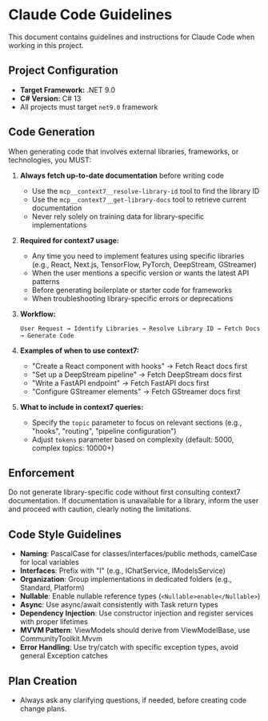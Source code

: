# Claude Code Guidelines

This document contains guidelines and instructions for Claude Code when working in this project.

## Project Configuration

- **Target Framework:** .NET 9.0
- **C# Version:** C# 13
- All projects must target `net9.0` framework

## Code Generation

When generating code that involves external libraries, frameworks, or technologies, you MUST:

1. **Always fetch up-to-date documentation** before writing code
    - Use the `mcp__context7__resolve-library-id` tool to find the library ID
    - Use the `mcp__context7__get-library-docs` tool to retrieve current documentation
    - Never rely solely on training data for library-specific implementations

2. **Required for context7 usage:**
    - Any time you need to implement features using specific libraries (e.g., React, Next.js, TensorFlow, PyTorch, DeepStream, GStreamer)
    - When the user mentions a specific version or wants the latest API patterns
    - Before generating boilerplate or starter code for frameworks
    - When troubleshooting library-specific errors or deprecations

3. **Workflow:**
   ```
   User Request → Identify Libraries → Resolve Library ID → Fetch Docs → Generate Code
   ```

4. **Examples of when to use context7:**
    - "Create a React component with hooks" → Fetch React docs first
    - "Set up a DeepStream pipeline" → Fetch DeepStream docs first
    - "Write a FastAPI endpoint" → Fetch FastAPI docs first
    - "Configure GStreamer elements" → Fetch GStreamer docs first

5. **What to include in context7 queries:**
    - Specify the `topic` parameter to focus on relevant sections (e.g., "hooks", "routing", "pipeline configuration")
    - Adjust `tokens` parameter based on complexity (default: 5000, complex topics: 10000+)

## Enforcement

Do not generate library-specific code without first consulting context7 documentation. If documentation is unavailable for a library, inform the user and proceed with caution, clearly noting the limitations.

## Code Style Guidelines
- **Naming**: PascalCase for classes/interfaces/public methods, camelCase for local variables
- **Interfaces**: Prefix with "I" (e.g., IChatService, IModelsService)
- **Organization**: Group implementations in dedicated folders (e.g., Standard, Platform)
- **Nullable**: Enable nullable reference types (`<Nullable>enable</Nullable>`)
- **Async**: Use async/await consistently with Task<T> return types
- **Dependency Injection**: Use constructor injection and register services with proper lifetimes
- **MVVM Pattern**: ViewModels should derive from ViewModelBase, use CommunityToolkit.Mvvm
- **Error Handling**: Use try/catch with specific exception types, avoid general Exception catches

## Plan Creation
- Always ask any clarifying questions, if needed, before creating code change plans.